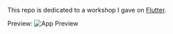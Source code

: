 This repo is dedicated to a workshop I gave on [Flutter](https://flutter.dev).

Preview:
![App Preview](preview.gif)